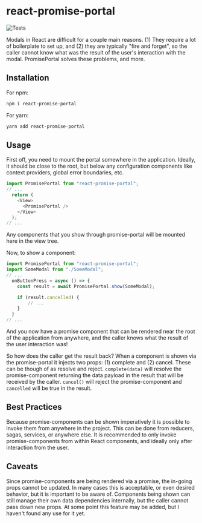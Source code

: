 # react-promise-portal

![Tests](https://github.com/rpenfold/react-promise-portal/workflows/Test/badge.svg)

Modals in React are difficult for a couple main reasons. (1) They require a lot of boilerplate to set up, and (2) they are typically "fire and forget", so the caller cannot know what was the result of the user's interaction with the modal. PromisePortal solves these problems, and more.

## Installation

For npm:

```bash
npm i react-promise-portal
```

For yarn:

```bash
yarn add react-promise-portal
```

## Usage

First off, you need to mount the portal somewhere in the application. Ideally, it should be close to the root, but below any configuration components like context providers, global error boundaries, etc.

```javascript
import PromisePortal from "react-promise-portal";
// ...
  return (
    <View>
      <PromisePortal />
    </View>
  );
// ...
```

Any components that you show through promise-portal will be mounted here in the view tree.

Now, to show a component:

```javascript
import PromisePortal from "react-promise-portal";
import SomeModal from "./SomeModal";
// ...
  onButtonPress = async () => {
    const result = await PromisePortal.show(SomeModal);

    if (result.cancelled) {
        // ...
    }
  }
// ...
```

And you now have a promise component that can be rendered near the root of the application from anywhere, and the caller knows what the result of the user interaction was!

So how does the caller get the result back? When a component is shown via the promise-portal it injects two props: (1) complete and (2) cancel. These can be though of as resolve and reject. `complete(data)` will resolve the promise-component returning the data payload in the result that will be received by the caller. `cancel()` will reject the promise-component and `cancelled` will be true in the result.

## Best Practices

Because promise-components can be shown imperatively it is possible to invoke them from anywhere in the project. This can be done from reducers, sagas, services, or anywhere else. It is recommended to only invoke promise-components from within React components, and ideally only after interaction from the user.

## Caveats

Since promise-components are being rendered via a promise, the in-going props cannot be updated. In many cases this is acceptable, or even desired behavior, but it is important to be aware of. Components being shown can still manage their own data dependencies internally, but the caller cannot pass down new props. At some point this feature may be added, but I haven't found any use for it yet.

